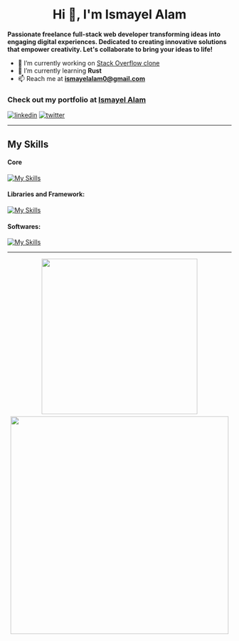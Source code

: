 <h1 align="center">Hi 👋, I'm Ismayel Alam</h1>

**Passionate freelance full-stack web developer transforming ideas into engaging digital experiences. Dedicated to creating innovative solutions that empower creativity. Let's collaborate to bring your ideas to life!**

- 🔭 I’m currently working on [Stack Overflow clone](http://stackOverflow.ismayelalam.com)
- 🌱 I’m currently learning **Rust**
- 📫 Reach me at **ismayelalam0@gmail.com**

### Check out my portfolio at [ Ismayel Alam](http://ismayelalam.com)

[![linkedin](https://skillicons.dev/icons?i=linkedin)](https://www.linkedin.com/in/ismayelalam) [![twitter](https://skillicons.dev/icons?i=twitter)](https://twitter.com/__ismayelalam__/)

---

## My Skills

#### Core

[![My Skills](https://skillicons.dev/icons?i=js,ts,html,css)](https://github.com/IsmayelAlam)

#### Libraries and Framework:

[![My Skills](https://skillicons.dev/icons?i=threejs,next,react,nodejs,expressjs,mongodb,sass,tailwind)](https://github.com/IsmayelAlam)

#### Softwares:

[![My Skills](https://skillicons.dev/icons?i=figma,git,docker,blender,vscode,supabase,firebase,linux)](https://github.com/IsmayelAlam)

---

<p align="center" style="display: flex; align-items: center; flex-wrap: wrap; justify-content: center; width:100%; gap: 5px">
    <img src="https://github-readme-stats.vercel.app/api/top-langs/?username=ismayelalam&theme=nightowl&show_icons=true&hide_border=false&layout=compact" style="width: 350px"/>
    <img src="https://github-readme-streak-stats.herokuapp.com/?user=ismayelalam&theme=nightowl&hide_border=false" style="width: 490px"/>
</p>
